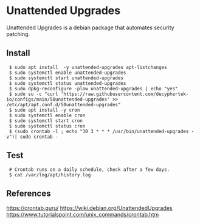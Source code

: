 Unattended Upgrades
=====

Unattended Upgrades is a debian package that automates security patching. 

Install
-------

     $ sudo apt install  -y unattended-upgrades apt-listchanges
     $ sudo systemctl enable unattended-upgrades
     $ sudo systemctl start unattended-upgrades
     $ sudo systemctl status unattended-upgrades
     $ sudo dpkg-reconfigure -plow unattended-upgrades | echo "yes"
     $ sudo su -c "curl 'https://raw.githubusercontent.com/decyphertek-io/configs/main/50unattended-upgrades' >> /etc/apt/apt.conf.d/50unattended-upgrades"
     $ sudo apt install -y cron
     $ sudo systemctl enable cron
     $ sudo systemctl start cron
     $ sudo systemctl status cron
     $ (sudo crontab -l ; echo "30 3 * * * /usr/bin/unattended-upgrades -v")| sudo crontab -

Test
----

     # Crontab runs on a daily schedule, check after a few days. 
     $ cat /var/log/apt/history.log
  

References
----------

https://crontab.guru/
https://wiki.debian.org/UnattendedUpgrades
https://www.tutorialspoint.com/unix_commands/crontab.htm

